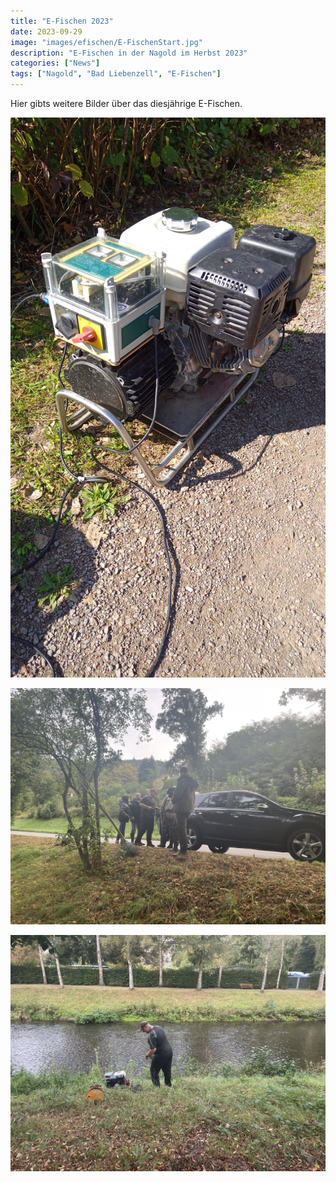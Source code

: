 ```yaml
---
title: "E-Fischen 2023"
date: 2023-09-29
image: "images/efischen/E-FischenStart.jpg"
description: "E-Fischen in der Nagold im Herbst 2023"
categories: ["News"]
tags: ["Nagold", "Bad Liebenzell", "E-Fischen"]
---
```




Hier gibts weitere Bilder über das diesjährige E-Fischen.

![E-Fischen](/images/efischen/E-Fischen0.JPG)




![E-Fischen](/images/efischen/E-Fischen2.JPG)



![E-Fischen](/images/efischen/E-Fischen3.JPG)






